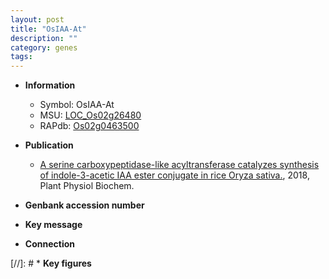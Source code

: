 ```yaml
---
layout: post
title: "OsIAA-At"
description: ""
category: genes
tags: 
---
```


* **Information**  
    + Symbol: OsIAA-At  
    + MSU: [LOC_Os02g26480](http://rice.plantbiology.msu.edu/cgi-bin/ORF_infopage.cgi?orf=LOC_Os02g26480)  
    + RAPdb: [Os02g0463500](http://rapdb.dna.affrc.go.jp/viewer/gbrowse_details/irgsp1?name=Os02g0463500)  

* **Publication**  
    + [A serine carboxypeptidase-like acyltransferase catalyzes synthesis of indole-3-acetic IAA ester conjugate in rice Oryza sativa.](http://www.ncbi.nlm.nih.gov/pubmed?term=A+serine+carboxypeptidase-like+acyltransferase+catalyzes+synthesis+of+indole-3-acetic+IAA+ester+conjugate+in+rice+Oryza+sativa.%5BTitle%5D), 2018, Plant Physiol Biochem.

* **Genbank accession number**  

* **Key message**  

* **Connection**  

[//]: # * **Key figures**  


